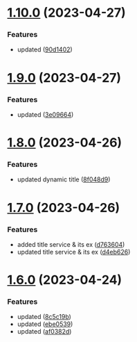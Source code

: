 # [1.10.0](https://github.com/manthanank/learn-angular/compare/v1.9.0...v1.10.0) (2023-04-27)


### Features

* updated ([90d1402](https://github.com/manthanank/learn-angular/commit/90d1402b151b988e96d591176086dfc80f8bdf4c))



# [1.9.0](https://github.com/manthanank/learn-angular/compare/v1.8.0...v1.9.0) (2023-04-27)


### Features

* updated ([3e09664](https://github.com/manthanank/learn-angular/commit/3e096645aef009d823f03ebac28200cdc2aec1b2))



# [1.8.0](https://github.com/manthanank/learn-angular/compare/v1.7.0...v1.8.0) (2023-04-26)


### Features

* updated dynamic title ([8f048d9](https://github.com/manthanank/learn-angular/commit/8f048d9a58bb92c1a30cd0e924d887fdc89d6960))



# [1.7.0](https://github.com/manthanank/learn-angular/compare/v1.6.0...v1.7.0) (2023-04-26)


### Features

* added title service & its ex ([d763604](https://github.com/manthanank/learn-angular/commit/d763604930e175a2e4af68e4a7f560143362cf01))
* updated title service & its ex ([d4eb626](https://github.com/manthanank/learn-angular/commit/d4eb626f888f939fadefce3a129e120545a32274))



# [1.6.0](https://github.com/manthanank/learn-angular/compare/v1.5.0...v1.6.0) (2023-04-24)


### Features

* updated ([8c5c19b](https://github.com/manthanank/learn-angular/commit/8c5c19b5c3f2c1908df236283d3609bf845a3309))
* updated ([ebe0539](https://github.com/manthanank/learn-angular/commit/ebe053994e4d45c2203329b8f40b7c53441d6500))
* updated ([af0382d](https://github.com/manthanank/learn-angular/commit/af0382ddbebe85e7cd47fa40159b4e9880037794))




